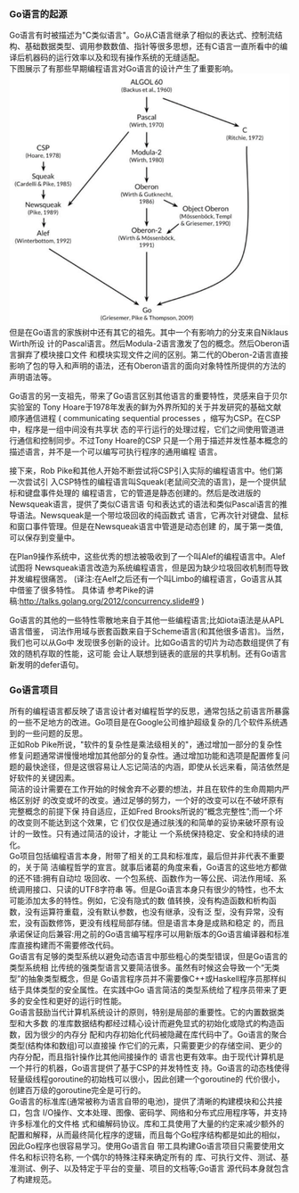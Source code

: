 ### Go语言的起源

Go语言有时被描述为"C类似语言"。Go从C语言继承了相似的表达式、控制流结构、基础数据类型、调用参数数值、指针等很多思想，还有C语言一直所看中的编译后机器码的运行效率以及和现有操作系统的无缝适配。  
下图展示了有那些早期编程语言对Go语言的设计产生了重要影响。
![img.png](image/img.png)
但是在Go语言的家族树中还有其它的祖先。其中一个有影响力的分支来自Niklaus Wirth所设 计的Pascal语言。然后Modula-2语言激发了包的概念。然后Oberon语言摒弃了模块接口文件 和模块实现文件之间的区别。第二代的Oberon-2语言直接影响了包的导入和声明的语法，还有Oberon语言的面向对象特性所提供的方法的声明语法等。  

Go语言的另一支祖先，带来了Go语言区别其他语言的重要特性，灵感来自于贝尔实验室的 Tony Hoare于1978年发表的鲜为外界所知的关于并发研究的基础文献 顺序通信进程 ( communicating sequential processes ，缩写为CSP。在CSP中，程序是一组中间没有共享状 态的平行运行的处理过程，它们之间使用管道进行通信和控制同步。不过Tony Hoare的CSP 只是一个用于描述并发性基本概念的描述语言，并不是一个可以编写可执行程序的通用编程 语言。  

接下来，Rob Pike和其他人开始不断尝试将CSP引入实际的编程语言中。他们第一次尝试引 入CSP特性的编程语言叫Squeak(老鼠间交流的语言)，是一个提供鼠标和键盘事件处理的 编程语言，它的管道是静态创建的。然后是改进版的Newsqueak语言，提供了类似C语言语 句和表达式的语法和类似Pascal语言的推导语法。Newsqueak是一个带垃圾回收的纯函数式 语言，它再次针对键盘、鼠标和窗口事件管理。但是在Newsqueak语言中管道是动态创建 的，属于第一类值, 可以保存到变量中。  

在Plan9操作系统中，这些优秀的想法被吸收到了一个叫Alef的编程语言中。Alef试图将 Newsqueak语言改造为系统编程语言，但是因为缺少垃圾回收机制而导致并发编程很痛苦。 (译注:在Aelf之后还有一个叫Limbo的编程语言，Go语言从其中借鉴了很多特性。 具体请 参考Pike的讲稿:http://talks.golang.org/2012/concurrency.slide#9 )  

Go语言的其他的一些特性零散地来自于其他一些编程语言;比如iota语法是从APL语言借鉴， 词法作用域与嵌套函数来自于Scheme语言(和其他很多语言)。当然，我们也可以从Go中 发现很多创新的设计。比如Go语言的切片为动态数组提供了有效的随机存取的性能，这可能 会让人联想到链表的底层的共享机制。还有Go语言新发明的defer语句。  
### Go语言项目
所有的编程语言都反映了语言设计者对编程哲学的反思，通常包括之前语言所暴露的一些不足地方的改进。Go项目是在Google公司维护超级复杂的几个软件系统遇到的一些问题的反思。  
正如Rob Pike所说，"软件的复杂性是乘法级相关的"，通过增加一部分的复杂性修复问题通常讲慢慢地增加其他部分的复杂性。通过增加功能和选项是配置修复问题的最快途径，但是这很容易让人忘记简洁的内涵，即使从长远来看，简洁依然是好软件的关键因素。  
简洁的设计需要在工作开始的时候舍弃不必要的想法，并且在软件的生命周期内严格区别好 的改变或坏的改变。通过足够的努力，一个好的改变可以在不破坏原有完整概念的前提下保 持自适应，正如Fred Brooks所说的“概念完整性”;而一个坏的改变则不能达到这个效果，它 们仅仅是通过肤浅的和简单的妥协来破坏原有设计的一致性。只有通过简洁的设计，才能让 一个系统保持稳定、安全和持续的进化。  
Go项目包括编程语言本身，附带了相关的工具和标准库，最后但并非代表不重要的，关于简 洁编程哲学的宣言。就事后诸葛的角度来看，Go语言的这些地方都做的还不错:拥有自动垃 圾回收、一个包系统、函数作为一等公民、词法作用域、系统调用接口、只读的UTF8字符串 等。但是Go语言本身只有很少的特性，也不太可能添加太多的特性。例如，它没有隐式的数 值转换，没有构造函数和析构函数，没有运算符重载，没有默认参数，也没有继承，没有泛 型，没有异常，没有宏，没有函数修饰，更没有线程局部存储。但是语言本身是成熟和稳定 的，而且承诺保证向后兼容:用之前的Go语言编写程序可以用新版本的Go语言编译器和标准 库直接构建而不需要修改代码。  
Go语言有足够的类型系统以避免动态语言中那些粗心的类型错误，但是Go语言的类型系统相 比传统的强类型语言又要简洁很多。虽然有时候这会导致一个“无类型”的抽象类型概念，但是 Go语言程序员并不需要像C++或Haskell程序员那样纠结于具体类型的安全属性。在实践中Go 语言简洁的类型系统给了程序员带来了更多的安全性和更好的运行时性能。  
Go语言鼓励当代计算机系统设计的原则，特别是局部的重要性。它的内置数据类型和大多数 的准库数据结构都经过精心设计而避免显式的初始化或隐式的构造函数，因为很少的内存分 配和内存初始化代码被隐藏在库代码中了。Go语言的聚合类型(结构体和数组)可以直接操 作它们的元素，只需要更少的存储空间、更少的内存分配，而且指针操作比其他间接操作的 语言也更有效率。由于现代计算机是一个并行的机器，Go语言提供了基于CSP的并发特性支 持。Go语言的动态栈使得轻量级线程goroutine的初始栈可以很小，因此创建一个goroutine的 代价很小，创建百万级的goroutine完全是可行的。  
Go语言的标准库(通常被称为语言自带的电池)，提供了清晰的构建模块和公共接口，包含 I/O操作、文本处理、图像、密码学、网络和分布式应用程序等，并支持许多标准化的文件格 式和编解码协议。库和工具使用了大量的约定来减少额外的配置和解释，从而最终简化程序的逻辑，而且每个Go程序结构都是如此的相似，因此Go程序也很容易学习。使用Go语言自 带工具构建Go语言项目只需要使用文件名和标识符名称, 一个偶尔的特殊注释来确定所有的 库、可执行文件、测试、基准测试、例子、以及特定于平台的变量、项目的文档等;Go语言 源代码本身就包含了构建规范。  
